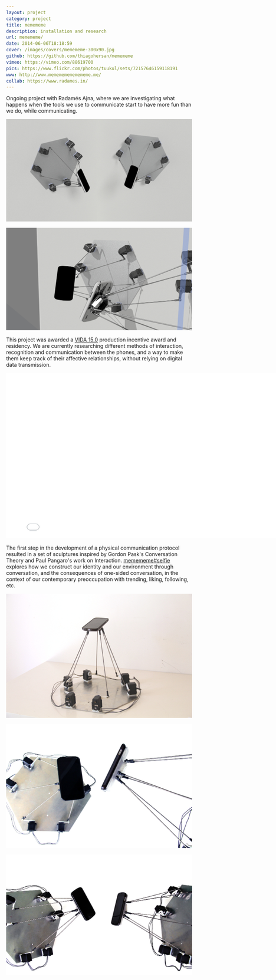 ```yaml
---
layout: project
category: project
title: memememe
description: installation and research
url: memememe/
date: 2014-06-06T18:18:59
cover: /images/covers/memememe-300x90.jpg
github: https://github.com/thiagohersan/memememe
vimeo: https://vimeo.com/88619700
pics: https://www.flickr.com/photos/tuukul/sets/72157646159118191
www: http://www.memememememememe.me/
collab: https://www.radames.in/
---
```

Ongoing project with Radamés Ajna, where we are investigating what happens when the tools we use to communicate start to have more fun than we do, while communicating.

![](/images/projects/memememe/memememe2.jpg)

![](/images/projects/memememe/memememe5.jpg)

This project was awarded a [VIDA 15.0](https://vida.fundaciontelefonica.com/proyectos/vida-15/) production incentive award and residency. We are currently researching different methods of interaction, recognition and communication between the phones, and a way to make them keep track of their affective relationships, without relying on digital data transmission.

<div class="video-wrapper">
    <iframe src="//player.vimeo.com/video/88619700?portrait=0&amp;color=ff9933" width="800" height="449" frameborder="0" webkitallowfullscreen="" mozallowfullscreen="" allowfullscreen=""></iframe>
</div>

The first step in the development of a physical communication protocol resulted in a set of sculptures inspired by Gordon Pask's Conversation Theory and Paul Pangaro's work on Interaction. [memememe#selfie](/project/memememe-selfie/) explores how we construct our identity and our environment through conversation, and the consequences of one-sided conversation, in the context of our contemporary preoccupation with trending, liking, following, etc.

![](/images/projects/memememe/IMG_1465_x.jpg)

![](/images/projects/memememe/memememe1_sm.jpg)

![](/images/projects/memememe/memememe2_sm.jpg)
